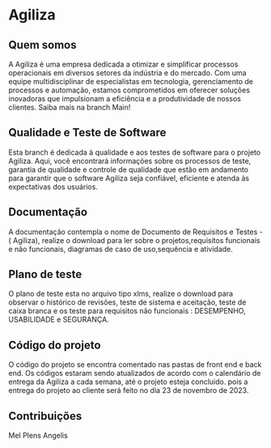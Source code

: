# Agiliza

## Quem somos
A Agiliza é uma empresa dedicada a otimizar e simplificar processos operacionais em diversos setores da indústria e do mercado. Com uma equipe multidisciplinar de especialistas em tecnologia, gerenciamento de processos e automação, estamos comprometidos em oferecer soluções inovadoras que impulsionam a eficiência e a produtividade de nossos clientes. Saiba mais na branch Main!

## Qualidade e Teste de Software
Esta branch é dedicada à qualidade e aos testes de software para o projeto Agiliza. Aqui, você encontrará informações sobre os processos de teste, garantia de qualidade e controle de qualidade que estão em andamento para garantir que o software Agiliza seja confiável, eficiente e atenda às expectativas dos usuários.

## Documentação

A documentação contempla o nome de Documento de Requisitos e Testes - ( Agiliza), realize o download para ler sobre o projetos,requisitos funcionais e não funcionais, diagramas de caso de uso,sequência e atividade.

## Plano de teste

O plano de teste esta no arquivo tipo xlms, realize o download para observar o histórico de revisões, teste de sistema e aceitação, teste de caixa branca e os teste para requisitos não funcionais : DESEMPENHO, USABILIDADE e SEGURANÇA.

## Código do projeto

O código do projeto se encontra comentado nas pastas de front end e back end. Os códigos estaram sendo atualizados de acordo com o calendário de entrega da Agiliza a cada semana, até o projeto esteja concluido. pois a entrega do projeto ao cliente será feito no dia 
23 de novembro de 2023.

  ## Contribuições

Mel Plens Angelis
